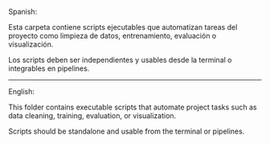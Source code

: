 Spanish: 

Esta carpeta contiene scripts ejecutables que automatizan tareas del proyecto como limpieza de datos, entrenamiento, evaluación o visualización.

Los scripts deben ser independientes y usables desde la terminal o integrables en pipelines.

---------------------------------------------------------------------------

English: 

This folder contains executable scripts that automate project tasks such as data cleaning, training, evaluation, or visualization.

Scripts should be standalone and usable from the terminal or pipelines.